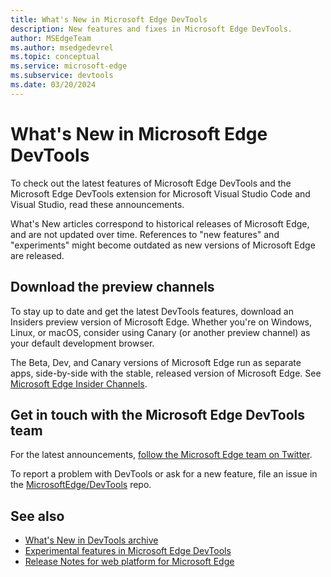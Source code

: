 ```yaml
---
title: What's New in Microsoft Edge DevTools
description: New features and fixes in Microsoft Edge DevTools.
author: MSEdgeTeam
ms.author: msedgedevrel
ms.topic: conceptual
ms.service: microsoft-edge
ms.subservice: devtools
ms.date: 03/20/2024
---
```

# What's New in Microsoft Edge DevTools

To check out the latest features of Microsoft Edge DevTools and the Microsoft Edge DevTools extension for Microsoft Visual Studio Code and Visual Studio, read these announcements.

What's New articles correspond to historical releases of Microsoft Edge, and are not updated over time.  References to "new features" and "experiments" might become outdated as new versions of Microsoft Edge are released.


<!-- ====================================================================== -->
## Download the preview channels

To stay up to date and get the latest DevTools features, download an Insiders preview version of Microsoft Edge.  Whether you're on Windows, Linux, or macOS, consider using Canary (or another preview channel) as your default development browser.

The Beta, Dev, and Canary versions of Microsoft Edge run as separate apps, side-by-side with the stable, released version of Microsoft Edge.  See [Microsoft Edge Insider Channels](https://aka.ms/microsoftedge).


<!-- ====================================================================== -->
## Get in touch with the Microsoft Edge DevTools team

For the latest announcements, [follow the Microsoft Edge team on Twitter](https://twitter.com/MSEdgeDev).

To report a problem with DevTools or ask for a new feature, file an issue in the [MicrosoftEdge/DevTools](https://github.com/MicrosoftEdge/DevTools) repo.


<!-- ====================================================================== -->
## See also

* [What's New in DevTools archive](./whats-new-archive.md)
* [Experimental features in Microsoft Edge DevTools](../experimental-features/index.md)
* [Release Notes for web platform for Microsoft Edge](../../web-platform/release-notes/index.md)
